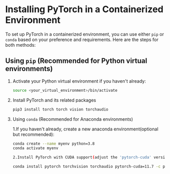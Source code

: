 # Installing PyTorch in a Containerized Environment

To set up PyTorch in a containerized environment, you can use either `pip` or `conda` based on your preference and requirements. Here are the steps for both methods:

## Using `pip` (Recommended for Python virtual environments)

1. Activate your Python virtual environment if you haven't already:

   ```bash
   source <your_virtual_environment>/bin/activate

2. Install PyTorch and its related packages
   ```bash
   pip3 install torch torch vision torchaudio

3. Using `conda` (Recommended for Anaconda environments)

   1.If you haven't already, create a new anaconda environment(optional but recommended):
   ```bash
   conda create --name myenv python=3.8
   conda activate myenv
   
   2.Install PyTorch with CUDA support(adjust the 'pytorch-cuda' version as needed):
   
   conda install pytorch torchvision torchaudio pytorch-cuda=11.7 -c pytorch -c nvidia
